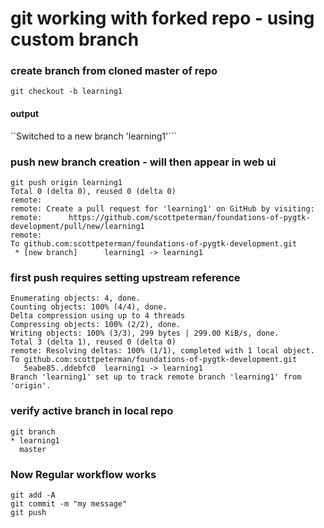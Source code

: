 # git working with forked repo - using custom branch

### create branch from cloned master of repo
```git checkout -b learning1```
#### output
``Switched to a new branch 'learning1'```

### push new branch creation - will then appear in web ui
```
git push origin learning1
Total 0 (delta 0), reused 0 (delta 0)
remote: 
remote: Create a pull request for 'learning1' on GitHub by visiting:
remote:      https://github.com/scottpeterman/foundations-of-pygtk-development/pull/new/learning1
remote: 
To github.com:scottpeterman/foundations-of-pygtk-development.git
 * [new branch]      learning1 -> learning1
```
### first push requires setting upstream reference
``` git push --set-upstream origin learning1
Enumerating objects: 4, done.
Counting objects: 100% (4/4), done.
Delta compression using up to 4 threads
Compressing objects: 100% (2/2), done.
Writing objects: 100% (3/3), 299 bytes | 299.00 KiB/s, done.
Total 3 (delta 1), reused 0 (delta 0)
remote: Resolving deltas: 100% (1/1), completed with 1 local object.
To github.com:scottpeterman/foundations-of-pygtk-development.git
   5eabe85..ddebfc0  learning1 -> learning1
Branch 'learning1' set up to track remote branch 'learning1' from 'origin'.
```
### verify active branch in local repo
```
git branch
* learning1
  master
```

### Now Regular workflow works
````
git add -A
git commit -m "my message"
git push
````

